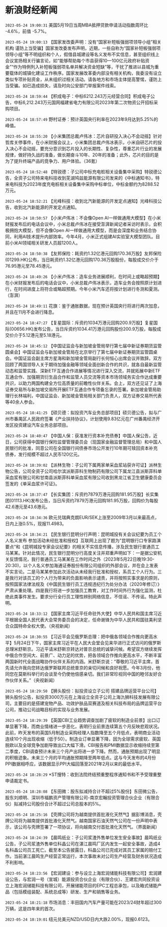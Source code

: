 # 新浪财经新闻
`2023-05-24 19:00:31` 美国5月19日当周MBA抵押贷款申请活动指数周环比 -4.6%，前值 -5.7%。

`2023-05-24 19:00:13` 【国家发改委声明：没有“国家补短板强弱项领导小组”相关机构 谨防上当受骗】国家发改委发布声明，近期，一些自称为“国家补短板强弱项领导小组”等不明组织和个人，假借县城建设等名义发布不实信息，甚至组织线上会议宣扬相关行骗言论，如“能够帮助每个市县获得10—100亿元政府补贴资金”“作为特例列入补短板强弱项名单并解决资金短缺”等，干扰了推进以县城为重要载体的城镇化建设工作秩序。国家发展改革委内部没有相关机构，我委没有设立类似专项补贴资金，从未组织过相关活动。请各地方和市场主体提高警惕，谨防上当受骗。如已造成损失，请及时向公安部门举报案件线索。

`2023-05-24 18:59:44` 【积成电子：中标6212.243万元经营合同】积成电子公告，中标6,212.243万元国网福建省电力有限公司2023年第二次物资公开招标采购项目。

`2023-05-24 18:57:49` 野村证券：预计英国央行利率在2023年9月达到5.25%的峰值。

`2023-05-24 18:55:20` 【小米集团总裁卢伟冰：芯片自研投入决心不会动摇】针对哲库关停事件，在小米财报会议上，小米集团总裁卢伟冰表示，小米自研芯片的投入决心不会动摇，要充分意识到芯片投入的长期性、复杂性，尊重芯片行业的发展规律，做好持久战的准备，做长期奋斗10年、20年的准备；此外，芯片的目的是为了提升终端产品的竞争力、用户体验。（36氪）

`2023-05-24 18:52:48` 【特锐德：子公司中标充电桩相关设备集中采购】特锐德公告，全资子公司特来电科技收到芜湖鸠兹能源有限公司发来的《中标通知书》，特来电科技为2023年度充电桩相关设备集中采购中标单位，中标金额约为8288.52万元。

`2023-05-24 18:52:21` 【光峰科技：收到北汽新能源的开发定点通知】光峰科技公告，收到北汽新能源的开发定点通知。

`2023-05-24 18:50:57` 【小米卢伟冰：不会像Open AI一样做通用大模型】在小米财报发布后的电话会议中，小米总裁卢伟冰在接受澎湃新闻记者采访时表示，会积极拥抱大模型，但不会像Open AI一样做通用大模型，而是会深度和业务结合协同，利用AI技术提升内部效率。今年4月，小米正式组建AI实验室大模型团队。目前小米AI领域相关研发人员超1200人。

`2023-05-24 18:50:38` 【友邦保险：耗资约1.32亿港元回购170.36万股】友邦保险(01299.HK)公布，当日耗资约1.32亿港元回购170.36万股股份，每股成交价介于76.95港元至78.45港元。

`2023-05-24 18:49:26` 【小米卢伟冰：造车业务进展顺利，在时间上或略超预期】在小米财报发布后的电话会议中，小米总裁卢伟冰表示，造车业务会按照原计划进行，在时间进度上将符合或略超预期。今年小米汽车还将按计划进行冬测和夏测。（澎湃）

`2023-05-24 18:49:11` 花旗：鉴于通胀数据，现在预计英国央行将进行两次加息，并且在11月不会进行降息。

`2023-05-24 18:47:27` 【复星国际：斥资约1034万港元回购200.9万股】复星国际(00656.HK)发布公告，当日斥资约1034.41万港元回购股份200.9万股，每股成交价介于5.12港元至5.18港元。

`2023-05-24 18:45:12` 【中国证监会与新加坡金管局举行第七届中新证券期货监管圆桌会】中国证监会与新加坡金管局在北京举行了第七届中新证券期货监管圆桌会。中国证监会副主席方星海和新加坡金管局副行长何恒心出席会议并致辞。双方回顾了两国领导人关于期待加强金融等领域全面创新合作的共识，就各自最新监管动态和监管实践、深新ETF互通合作进展等情况进行深入交流，并就拓展中新ETF互通合作、加强期货衍生品合作和监管人员交流等资本市场领域务实合作达成重要共识，以助力两国构建全方位高质量的前瞻性伙伴关系。会上，双方还见证了上海证券交易所与新加坡交易所开展ETF互通合作专项备忘录的签署。新加坡金管局助理行长林端利，中国证监会、新加坡金管局相关部门负责人，双方证券交易所代表等40余人参会。

`2023-05-24 18:41:25` 【硕贝德：拟投资汽车业务总部项目】硕贝德公告，拟与广州市番禺区人民政府签署《产业扶持协议》，计划使用9.83亿元在广州番禺经济开发区投资建设汽车业务总部项目。

`2023-05-24 18:40:47` 【中国人保：获准发行资本补充债券】中国人保公告，近日，公司获得中国银行保险监督管理委员会（现国家金融监督管理总局）和中国人民银行的批准，同意公司在全国银行间债券市场公开发行10年期可赎回资本补充债券，发行规模不超过人民币120亿元。

`2023-05-24 18:39:02` 【派林生物：子公司下属两家单采血浆站获许可证】派林生物公告，公司全资子公司哈尔滨派斯菲科生物制药有限公司下属龙江县派斯菲科单采血浆有限公司和甘南县派斯菲科单采血浆有限公司收到黑龙江省卫生健康委员会签发的《单采血浆许可证》。

`2023-05-24 18:37:47` 【长实集团：斥资约7879万港元回购181.95万股】长实集团(01113.HK)发布公告，当日斥资约7879万港元回购181.95万股，回购价为每股42.6港元至43.6港元。

`2023-05-24 18:34:36` 欧元兑瑞典克朗EUR/SEK上涨至2009年3月以来最高点，日内上涨0.5%，现报11.4983。

`2023-05-24 18:34:21` 【民生银行昆明分行声明：昆明城投有关会议纪要为员工个人名义发布 参加活动未经批准和授权】互联网上出现了题为"昆明银行口专家路演要点“和《昆明城投专家会议纪要》的相关不实信息传播，涉及民生银行普通员工马某某。针对此情况，民生银行昆明分行高度关注并郑重声明如下：一是据公安机关反馈情况，我行普通员工马某某在工作时间之外（2023年5月22日晚19:30-20:30)，以个人名义参加海通证券股份有限公司组织的外部会议，并在会上发表不实言论。二是马某某参加此次活动从未经我行批准和授权，系员工个人行为。三是我行对该员工的个人行为带来的负面影响表示谴责，并将按照实事求是的原则，按照国家法律法规及《中国民生银行员工违规违纪行为处分办法（2020年修订）》严肃从重处理。四是我行将进一步加强员工教育，对工作时间外行为强化监测，杜绝此类事件发生。要求分行全行员工理性辨别网络信息，不信谣、不传谣。特此声明。

`2023-05-24 18:33:12` 【国家主席习近平任命驻外大使】中华人民共和国主席习近平根据全国人民代表大会常务委员会的决定，任命谢锋为中华人民共和国驻美利坚合众国特命全权大使。（央视新闻）

`2023-05-24 18:30:55` 【习近平会见俄罗斯总理：把中俄各领域合作推向更高水平】5月24日下午，国家主席习近平在人民大会堂会见来华进行正式访问的俄罗斯总理米舒斯京。习近平请米舒斯京转达对普京总统的诚挚问候。希望双方继续发挥中俄合作空间大、前景广、动力足的优势，把各领域合作推向更高水平，不断丰富两国新时代全面战略协作伙伴关系的内涵。米舒斯京说：“尊敬的习近平主席，首先请允许我向您转达俄罗斯联邦总统普京的亲切问候和良好祝愿。今年3月份，他同您在莫斯科举行的会谈至今仍使他倍感亲切。我们非常珍视同中国的睦邻友好合作伙伴关系。”（央视新闻）

`2023-05-24 18:29:50` 【狮头股份：拟投资设立子公司 搭建品牌运营平台公司】狮头股份公告，拟投资3000万元在上海设立全资子公司上海氿狮科技发展有限公司，主要目的是搭建宠物产品、功效护肤品双赛道及相关科技布局的品牌运营平台公司，推动公司战略目标的实现与业务发展。

`2023-05-24 18:29:39` 【英国CBI工业趋势调查加剧了疲软的制造业前景】出口订单显著下降，而商业情绪进一步恶化，表明行业前景连续第五个月反映悲观状况。此前，昨天发布的英国5月制造业采购经理人指数降至五个月低点，表明商业活动连续10个月出现收缩（低于50）。制造业订单显著下降，因为全球需求疲软、英国脱欧以及全球竞争加剧导致出口大幅下滑。CBI报告和PMI数据显示收缩持续至第二季度，CBI调查预计未来三个月产出将进一步下降。然而，通胀预期出现了明显的积极迹象。未来三个月的平均通胀预期降至两年低点。这与今天发布的4月份PPI数据相呼应，该数据显示PPI大幅回落至2021年2月以来的最低水平。

`2023-05-24 18:28:29` *ST搜特：收到法院终结预重整程序通知书和不予受理重整申请裁定书。

`2023-05-24 18:28:08`   【东田微：股东拟减持合计不超过5%股份】东田微公告，股东刘顺明、深圳市福鹏资产管理有限公司-南京宏翰投资管理合伙企业（有限合伙）拟减持公司股份合计不超过公司总股本的5%。

`2023-05-24 18:25:16` 【壳牌公司将为越南提供首批液化天然气】据彭博消息，壳牌公司将为越南提供首批液化天然气。越南国家石油天然气公司在一份声明中表示，该公司与壳牌签署了一项协议，将向越南交付首批液化天然气。（界面新闻）

`2023-05-24 18:24:39`   【晨鸣纸业：子公司浆渣外售单位发生安全事故】晨鸣纸业公告，子公司浆渣外售单位科晶公司在湛江晨鸣厂区内发生一起安全事故，造成4名科晶公司员工死亡。截至本公告披露日，科晶公司已完成对其员工家属的赔付工作。当前湛江晨鸣生产经营正常运行，本次事故未对公司生产经营及财务状况造成不利影响。

`2023-05-24 18:23:56`   【宏润建设：参与设立上海宏润储能科技有限公司】宏润建设公告，与宏润一号（宣城）能源投资合伙企业（有限合伙）、王建宏共同投资设立上海宏润储能科技有限公司，开展储能项目的EPC工程总承包，以及箱式储能产品（包括模组装配、系统总成等）研发、生产和销售等业务。

`2023-05-24 18:21:18` 市场消息：丰田国内汽车产量可能在2023/24财年超过300万辆，这是四年来的首次。

`2023-05-24 18:19:01` 纽元兑美元NZD/USD日内大跌2.00%，现报0.6123。

